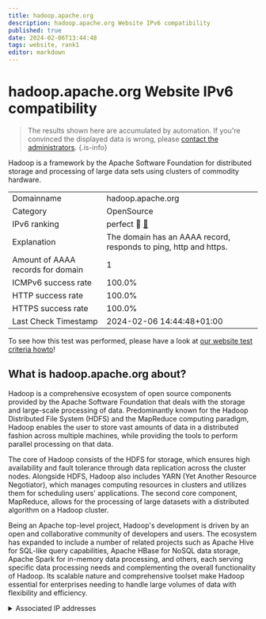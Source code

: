 ```yaml
---
title: hadoop.apache.org
description: hadoop.apache.org Website IPv6 compatibility
published: true
date: 2024-02-06T13:44:48
tags: website, rank1
editor: markdown
---
```


# hadoop.apache.org Website IPv6 compatibility

> The results shown here are accumulated by automation. If you're convinced the displayed data is wrong, please [contact the administrators](/howto/chat). 
{.is-info}

Hadoop is a framework by the Apache Software Foundation for distributed storage and processing of large data sets using clusters of commodity hardware.


|   |   |
| - | - |
| Domainname | hadoop.apache.org
| Category | OpenSource |
| IPv6 ranking | perfect :1st_place_medal: [🔗](/howto/ranking) |
| Explanation | The domain has an AAAA record, responds to ping, http and https. |
| Amount of AAAA records for domain | 1 |
| ICMPv6 success rate | 100.0%|
| HTTP success rate | 100.0% |
| HTTPS success rate | 100.0% |
| Last Check Timestamp | 2024-02-06 14:44:48+01:00 |

To see how this test was performed, please have a look at [our website test criteria howto](/howto/testcriteria/website)!


## What is hadoop.apache.org about?
Hadoop is a comprehensive ecosystem of open source components provided by the Apache Software Foundation that deals with the storage and large-scale processing of data. Predominantly known for the Hadoop Distributed File System (HDFS) and the MapReduce computing paradigm, Hadoop enables the user to store vast amounts of data in a distributed fashion across multiple machines, while providing the tools to perform parallel processing on that data.

The core of Hadoop consists of the HDFS for storage, which ensures high availability and fault tolerance through data replication across the cluster nodes. Alongside HDFS, Hadoop also includes YARN (Yet Another Resource Negotiator), which manages computing resources in clusters and utilizes them for scheduling users' applications. The second core component, MapReduce, allows for the processing of large datasets with a distributed algorithm on a Hadoop cluster.

Being an Apache top-level project, Hadoop's development is driven by an open and collaborative community of developers and users. The ecosystem has expanded to include a number of related projects such as Apache Hive for SQL-like query capabilities, Apache HBase for NoSQL data storage, Apache Spark for in-memory data processing, and others, each serving specific data processing needs and complementing the overall functionality of Hadoop. Its scalable nature and comprehensive toolset make Hadoop essential for enterprises needing to handle large volumes of data with flexibility and efficiency.



<details>
<summary>Associated IP addresses</summary>

2a04:4e42::644

</details>
